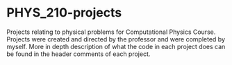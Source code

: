 # PHYS_210-projects
Projects relating to physical problems for Computational Physics Course.
Projects were created and directed by the professor and were completed
by myself. More in depth description of what the code in each project
does can be found in the header comments of each project.
